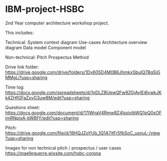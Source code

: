 # IBM-project-HSBC

2nd Year computer architecture workshop project.

This includes:

Technical:
System context diagram
Use-cases
Architecture overview diagram
Data model
Component model

Non-technical:
Pitch
Prospectus
Method


Drive link folder:
https://drive.google.com/drive/folders/1Dv605D4M0B6JhmkxSbulQ7BgSiGMMgLi?usp=sharing

Time log:
https://docs.google.com/spreadsheets/d/1nDLZBUewQFw9ZGjAyIEi6vwkJKk4ZHfGFaZxvG3uw8M/edit?usp=sharing

Questions sheet:
https://docs.google.com/document/d/17IWnaV4Rmw8Z4IssivlbWQ1pQ0sOFimRNpixA-bWBfY/edit?usp=sharing

Pitch:
https://drive.google.com/file/d/16HQJZoYUb_1Q1A7itFr5fbSoC_usnuL-/view?usp=sharing

Images for non technical pitch / prospectus / user cases
https://maelleguerre.wixsite.com/hsbc-corona



